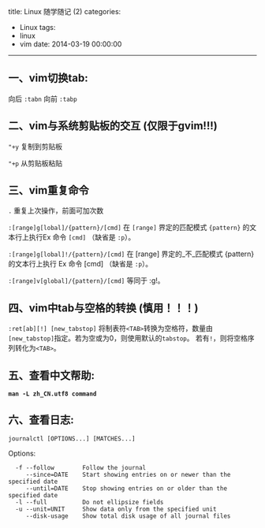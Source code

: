 title: Linux 随学随记 (2)
categories:
  - Linux
tags:
  - linux
  - vim
date: 2014-03-19 00:00:00
---

## 一、vim切换tab:

向后  `:tabn`
向前  `:tabp`

## 二、vim与系统剪贴板的交互 (仅限于gvim!!!)

`"+y`
复制到剪贴板

`"+p`
从剪贴板粘贴

## 三、vim重复命令

`.`
重复上次操作，前面可加次数

`:[range]g[lobal]/{pattern}/[cmd]`
在 `[range]` 界定的匹配模式 `{pattern}` 的文本行上执行Ex 命令 `[cmd]` （缺省是 `:p`）。

`:[range]g[lobal]!/{pattern}/[cmd]`
在 [range] 界定的_不_匹配模式 {pattern} 的文本行上执行 Ex 命令 [cmd] （缺省是 `:p`）。

`:[range]v[global]/{pattern}/[cmd]`
等同于 :g!。

## 四、vim中tab与空格的转换 (慎用！！！)

`:ret[ab][!] [new_tabstop]`
将制表符`<TAB>`转换为空格符，数量由`[new_tabstop]`指定。若为空或为0，则使用默认的`tabstop`。
若有`!`，则将空格序列转化为`<TAB>`。

## 五、查看中文帮助:

**`man -L zh_CN.utf8 command`**

## 六、查看日志:

`journalctl [OPTIONS...] [MATCHES...]`

Options:

```
  -f --follow        Follow the journal
     --since=DATE    Start showing entries on or newer than the specified date
     --until=DATE    Stop showing entries on or older than the specified date
  -l --full          Do not ellipsize fields
  -u --unit=UNIT     Show data only from the specified unit
     --disk-usage    Show total disk usage of all journal files
```

